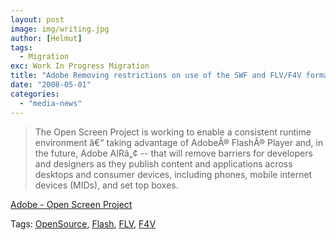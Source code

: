 ```yaml
---
layout: post
image: img/writing.jpg
author: [Helmut]
tags:
  - Migration
exc: Work In Progress Migration
title: "Adobe Removing restrictions on use of the SWF and FLV/F4V format via the Open Screen Project."
date: "2008-05-01"
categories: 
  - "media-news"
---
```


> The Open Screen Project is working to enable a consistent runtime environment â€“ taking advantage of AdobeÂ® FlashÂ® Player and, in the future, Adobe AIRâ„¢ -- that will remove barriers for developers and designers as they publish content and applications across desktops and consumer devices, including phones, mobile internet devices (MIDs), and set top boxes.

[Adobe - Open Screen Project](http://www.adobe.com/openscreenproject/)

Tags: [OpenSource](http://technorati.com/tag/OpenSource), [Flash](http://technorati.com/tag/%20Flash), [FLV](http://technorati.com/tag/%20FLV), [F4V](http://technorati.com/tag/%20F4V)
